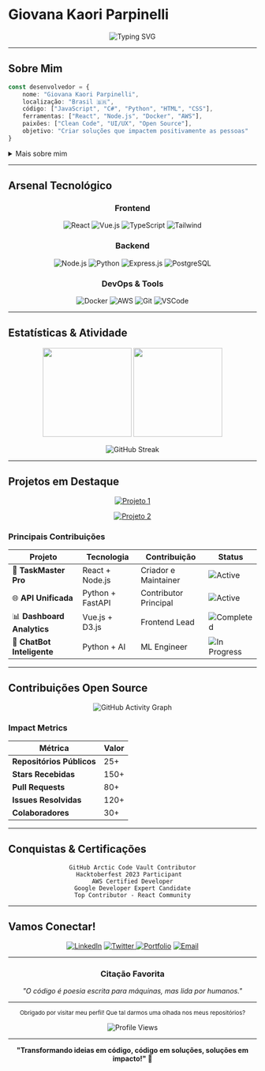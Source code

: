 # Giovana Kaori Parpinelli 

<div align="center">
  
![Typing SVG](https://readme-typing-svg.herokuapp.com?font=Fira+Code&weight=500&size=26&pause=1200&color=81E6D9&background=FFF5F500&center=true&vCenter=true&width=650&lines=Desenvolvedora+%F0%9F%92%BB;React+%26+Node.js+Specialist;Transformando+ideias+em+código;Olá!+Bem-vindo+ao+meu+universo!)

</div>

---

## Sobre Mim

```typescript
const desenvolvedor = {
    nome: "Giovana Kaori Parpinelli",
    localização: "Brasil 🇧🇷",
    código: ["JavaScript", "C#", "Python", "HTML", "CSS"],
    ferramentas: ["React", "Node.js", "Docker", "AWS"],
    paixões: ["Clean Code", "UI/UX", "Open Source"],
    objetivo: "Criar soluções que impactem positivamente as pessoas"
}
```

<details>
<summary>Mais sobre mim</summary>
<br>

Atualmente trabalhando em **projetos inovadores com React e Node.js**  
Aprendendo **Machine Learning e Cloud Architecture**  
Procuro colaborar em **projetos open source**  
Pergunte-me sobre **desenvolvimento web, APIs e arquitetura de software**  
Como me encontrar: **kaoriparpinelli@gmail.com**  
Fato curioso: **Adoro resolver problemas complexos com código elegante!**

</details>

---

## Arsenal Tecnológico

<div align="center">

### Frontend
![React](https://img.shields.io/badge/React-FFE4E6?style=for-the-badge&logo=react&logoColor=61DAFB)
![Vue.js](https://img.shields.io/badge/Vue.js-E6F7FF?style=for-the-badge&logo=vue.js&logoColor=4FC08D)
![TypeScript](https://img.shields.io/badge/TypeScript-F0E6FF?style=for-the-badge&logo=typescript&logoColor=3178C6)
![Tailwind](https://img.shields.io/badge/Tailwind_CSS-E6FFFA?style=for-the-badge&logo=tailwind-css&logoColor=06B6D4)

### Backend
![Node.js](https://img.shields.io/badge/Node.js-E6F7E6?style=for-the-badge&logo=node.js&logoColor=339933)
![Python](https://img.shields.io/badge/Python-FFF5E6?style=for-the-badge&logo=python&logoColor=3776AB)
![Express.js](https://img.shields.io/badge/Express.js-F5F5F5?style=for-the-badge&logo=express&logoColor=000000)
![PostgreSQL](https://img.shields.io/badge/PostgreSQL-E6F3FF?style=for-the-badge&logo=postgresql&logoColor=4169E1)

### DevOps & Tools
![Docker](https://img.shields.io/badge/Docker-E6F8FF?style=for-the-badge&logo=docker&logoColor=2496ED)
![AWS](https://img.shields.io/badge/AWS-FFF4E6?style=for-the-badge&logo=amazon-aws&logoColor=FF9900)
![Git](https://img.shields.io/badge/Git-FFE6E6?style=for-the-badge&logo=git&logoColor=F05032)
![VSCode](https://img.shields.io/badge/VS_Code-E6F0FF?style=for-the-badge&logo=visual-studio-code&logoColor=007ACC)

</div>

---

## Estatísticas & Atividade

<div align="center">

<img height="180em" src="https://github-readme-stats.vercel.app/api?username=seuusername&show_icons=true&theme=radical&bg_color=0d1117&title_color=B794F6&text_color=A0AEC0&icon_color=81E6D9&border_color=2D3748"/>

<img height="180em" src="https://github-readme-stats.vercel.app/api/top-langs/?username=seuusername&layout=compact&theme=radical&bg_color=0d1117&title_color=B794F6&text_color=A0AEC0&border_color=2D3748"/>

</div>

<div align="center">

![GitHub Streak](https://github-readme-streak-stats.herokuapp.com/?user=seuusername&theme=radical&background=0d1117&ring=B794F6&fire=81E6D9&currStreakLabel=A0AEC0&border=2D3748)

</div>

---

## Projetos em Destaque

<div align="center">

[![Projeto 1](https://github-readme-stats.vercel.app/api/pin/?username=seuusername&repo=projeto-incrivel&theme=radical&bg_color=0d1117&title_color=B794F6&text_color=A0AEC0&icon_color=81E6D9&border_color=2D3748)](https://github.com/seuusername/projeto-incrivel)

[![Projeto 2](https://github-readme-stats.vercel.app/api/pin/?username=seuusername&repo=app-revolucionario&theme=radical&bg_color=0d1117&title_color=B794F6&text_color=A0AEC0&icon_color=81E6D9&border_color=2D3748)](https://github.com/seuusername/app-revolucionario)

</div>

### Principais Contribuições

| Projeto | Tecnologia | Contribuição | Status |
|---------|------------|--------------|--------|
| 🎯 **TaskMaster Pro** | React + Node.js | Criador e Maintainer | ![Active](https://img.shields.io/badge/Active-4AE54A?style=flat-square) |
| 🌐 **API Unificada** | Python + FastAPI | Contributor Principal | ![Active](https://img.shields.io/badge/Active-4AE54A?style=flat-square) |
| 📊 **Dashboard Analytics** | Vue.js + D3.js | Frontend Lead | ![Completed](https://img.shields.io/badge/Completed-54C7EC?style=flat-square) |
| 🤖 **ChatBot Inteligente** | Python + AI | ML Engineer | ![In Progress](https://img.shields.io/badge/In%20Progress-F6E96B?style=flat-square) |

---

## Contribuições Open Source

<div align="center">

![GitHub Activity Graph](https://github-readme-activity-graph.vercel.app/graph?username=seuusername&theme=redical&bg_color=0d1117&color=B794F6&line=81E6D9&point=A0AEC0&area=true&hide_border=true)

</div>

### Impact Metrics

<div align="center">

| Métrica | Valor |
|---------|-------|
| **Repositórios Públicos** | 25+ |
| **Stars Recebidas** | 150+ |
| **Pull Requests** | 80+ |
| **Issues Resolvidas** | 120+ |
| **Colaboradores** | 30+ |

</div>

---

## Conquistas & Certificações

<div align="center">

```
GitHub Arctic Code Vault Contributor
Hacktoberfest 2023 Participant  
AWS Certified Developer
Google Developer Expert Candidate
Top Contributor - React Community
```

</div>

---

## Vamos Conectar!

<div align="center">

[![LinkedIn](https://img.shields.io/badge/LinkedIn-E6F0FF?style=for-the-badge&logo=linkedin&logoColor=0077B5)](https://linkedin.com/in/seulinkedin)
[![Twitter](https://img.shields.io/badge/Twitter-E6F8FF?style=for-the-badge&logo=twitter&logoColor=1DA1F2)  ](https://twitter.com/seutwitter)
[![Portfolio](https://img.shields.io/badge/Portfolio-FFE6F0?style=for-the-badge&logo=firefox&logoColor=FF4154)](https://seuportfolio.com)
[![Email](https://img.shields.io/badge/Email-FFF0E6?style=for-the-badge&logo=gmail&logoColor=D14836)](mailto:seu-email@exemplo.com)

</div>

---

<div align="center">

### Citação Favorita

*"O código é poesia escrita para máquinas, mas lida por humanos."*

---

<sub>Obrigado por visitar meu perfil! Que tal darmos uma olhada nos meus repositórios?</sub>

![Profile Views](https://komarev.com/ghpvc/?username=seuusername&color=B794F6&style=flat-square&label=Visitantes)

</div>

---

<div align="center">

**"Transformando ideias em código, código em soluções, soluções em impacto!" 🚀**

</div>

<!-- 
    Easter Egg: Se você chegou até aqui, você é incrível! 
    Este README foi criado com muito carinho e atenção aos detalhes
    Sinta-se livre para usar como inspiração para o seu próprio perfil
-->
